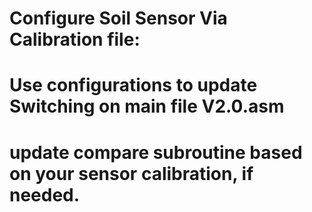 # Configure Soil Sensor Via Calibration file:
# Use configurations to update Switching on main file V2.0.asm
# update compare subroutine based on your sensor calibration, if needed.
